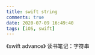 ```yaml
---
title: swift string
comments: true
date: 2020-07-09 16:49:40
tags: [iOS, swift]
---
```


《swift advance》 读书笔记：字符串

<!--more-->


